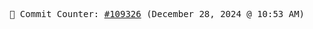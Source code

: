 <p align="center">
    <samp>
        📮 Commit Counter: <a href="https://github.com/Javascript-void0/Javascript-void0/commits/main">#109326</a> (December 28, 2024 @ 10:53 AM)
    </samp>
</p>